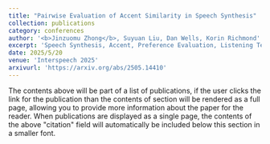 ```yaml
---
title: "Pairwise Evaluation of Accent Similarity in Speech Synthesis"
collection: publications
category: conferences
author: '<b>Jinzuomu Zhong</b>, Suyuan Liu, Dan Wells, Korin Richmond'
excerpt: 'Speech Synthesis, Accent, Preference Evaluation, Listening Test, Laboratory Phonetics'
date: 2025/5/20
venue: 'Interspeech 2025'
arxivurl: 'https://arxiv.org/abs/2505.14410'
---
```


The contents above will be part of a list of publications, if the user clicks the link for the publication than the contents of section will be rendered as a full page, allowing you to provide more information about the paper for the reader. When publications are displayed as a single page, the contents of the above "citation" field will automatically be included below this section in a smaller font.

